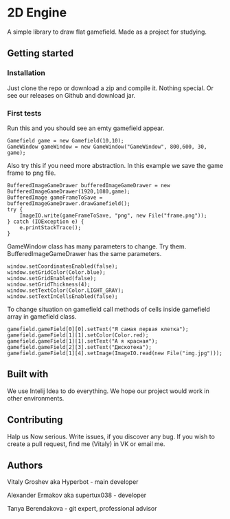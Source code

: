 # 2D Engine
A simple library to draw flat gamefield. Made as a project for studying.
## Getting started
### Installation
Just clone the repo or download a zip and compile it. Nothing special. Or see our releases on Github and download jar.
### First tests
Run this and you should see an emty gamefield appear.
```
Gamefield game = new Gamefield(10,10);
GameWindow gameWindow = new GameWindow("GameWindow", 800,600, 30, game);
```
Also try this if you need more abstraction. In this example we save the game frame to png file.
```
BufferedImageGameDrawer bufferedImageGameDrawer = new BufferedImageGameDrawer(1920,1080,game);
BufferedImage gameFrameToSave = bufferedImageGameDrawer.drawGamefield();
try {
    ImageIO.write(gameFrameToSave, "png", new File("frame.png"));
} catch (IOException e) {
    e.printStackTrace();
}
```
GameWindow class has many parameters to change. Try them. BufferedImageGameDrawer has the same parameters.
```
window.setCoordinatesEnabled(false);
window.setGridColor(Color.blue);
window.setGridEnabled(false);
window.setGridThickness(4);
window.setTextColor(Color.LIGHT_GRAY);
window.setTextInCellsEnabled(false);
```
To change situation on gamefield call methods of cells inside gamefield array in gamefield class.
```
gamefield.gameField[0][0].setText("Я самая первая клетка");
gamefield.gameField[1][1].setColor(Color.red);
gamefield.gameField[1][1].setText("А я красная");
gamefield.gameField[2][3].setText("Дискотека");
gamefield.gameField[1][4].setImage(ImageIO.read(new File("img.jpg")));
```
## Built with
We use Intelij Idea to do everything. We hope our project would work in other environments.
## Contributing
Halp us
Now serious. Write issues, if you discover any bug. If you wish to create a pull request, find me (Vitaly) in VK or email me.
## Authors
Vitaly Groshev aka Hyperbot - main developer

Alexander Ermakov aka supertux038 - developer

Tanya Berendakova - git expert, professional advisor
